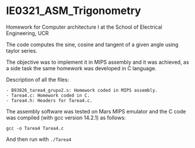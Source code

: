# IE0321_ASM_Trigonometry

Homework for Computer architecture I at the School of Electrical Engineering, UCR

The code computes the sine, cosine and tangent of a given angle using taylor series.

The objective was to implement it in MIPS assembly and it was achieved, as a side task the same homework was developed in C language.

Description of all the files:

    - B93826_tarea4_grupo2.s: Homework coded in MIPS assembly.
    - Tarea4.c: Homework coded in C.
    - Tarea4.h: Headers for Tarea4.c.

The assembly software was tested on Mars MIPS emulator and the C code was compiled (with gcc version 14.2.1) as follows:

`gcc -o Tarea4 Tarea4.c`

And then run with `./Tarea4`
